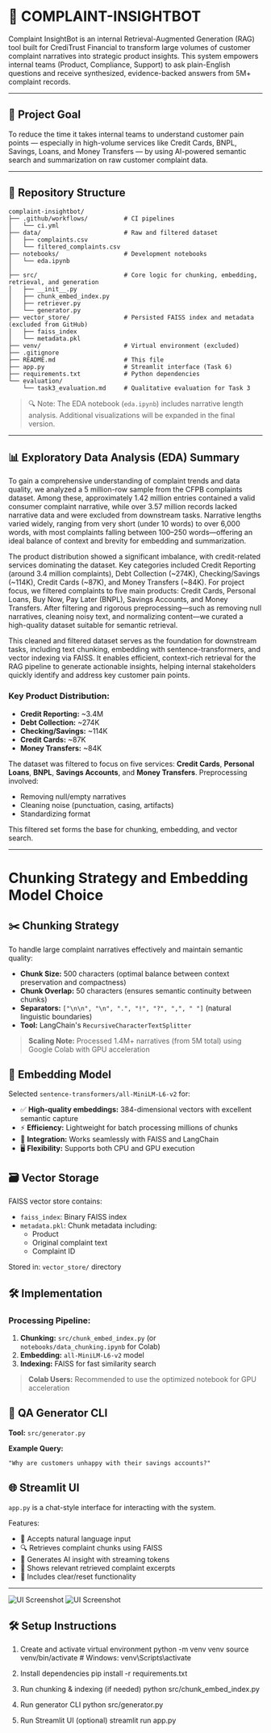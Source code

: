# 🧠 COMPLAINT-INSIGHTBOT

Complaint InsightBot is an internal Retrieval-Augmented Generation (RAG) tool built for CrediTrust Financial to transform large volumes of customer complaint narratives into strategic product insights. This system empowers internal teams (Product, Compliance, Support) to ask plain-English questions and receive synthesized, evidence-backed answers from 5M+ complaint records.

---

## 🚀 Project Goal

To reduce the time it takes internal teams to understand customer pain points — especially in high-volume services like Credit Cards, BNPL, Savings, Loans, and Money Transfers — by using AI-powered semantic search and summarization on raw customer complaint data.

---

## 📁 Repository Structure

```
complaint-insightbot/
├── .github/workflows/          # CI pipelines
│   └── ci.yml
├── data/                       # Raw and filtered dataset
│   ├── complaints.csv
│   └── filtered_complaints.csv
├── notebooks/                  # Development notebooks
│   └── eda.ipynb
│    
├── src/                        # Core logic for chunking, embedding, retrieval, and generation
│   ├── __init__.py
│   ├── chunk_embed_index.py
│   ├── retriever.py
│   └── generator.py
├── vector_store/               # Persisted FAISS index and metadata (excluded from GitHub)
│   ├── faiss_index
│   └── metadata.pkl
├── venv/                       # Virtual environment (excluded)
├── .gitignore
├── README.md                   # This file
├── app.py                      # Streamlit interface (Task 6)
├── requirements.txt            # Python dependencies
└── evaluation/
    └── task3_evaluation.md     # Qualitative evaluation for Task 3
```

> 🔍 Note: The EDA notebook (`eda.ipynb`) includes narrative length analysis. Additional visualizations will be expanded in the final version.

---

## 📊 Exploratory Data Analysis (EDA) Summary

To gain a comprehensive understanding of complaint trends and data quality, we analyzed a 5 million-row sample from the CFPB complaints dataset. Among these, approximately 1.42 million entries contained a valid consumer complaint narrative, while over 3.57 million records lacked narrative data and were excluded from downstream tasks. Narrative lengths varied widely, ranging from very short (under 10 words) to over 6,000 words, with most complaints falling between 100–250 words—offering an ideal balance of context and brevity for embedding and summarization.

The product distribution showed a significant imbalance, with credit-related services dominating the dataset. Key categories included Credit Reporting (around 3.4 million complaints), Debt Collection (~274K), Checking/Savings (~114K), Credit Cards (~87K), and Money Transfers (~84K). For project focus, we filtered complaints to five main products: Credit Cards, Personal Loans, Buy Now, Pay Later (BNPL), Savings Accounts, and Money Transfers. After filtering and rigorous preprocessing—such as removing null narratives, cleaning noisy text, and normalizing content—we curated a high-quality dataset suitable for semantic retrieval.

This cleaned and filtered dataset serves as the foundation for downstream tasks, including text chunking, embedding with sentence-transformers, and vector indexing via FAISS. It enables efficient, context-rich retrieval for the RAG pipeline to generate actionable insights, helping internal stakeholders quickly identify and address key customer pain points.

### Key Product Distribution:
- **Credit Reporting:** ~3.4M
- **Debt Collection:** ~274K
- **Checking/Savings:** ~114K
- **Credit Cards:** ~87K
- **Money Transfers:** ~84K

The dataset was filtered to focus on five services: **Credit Cards**, **Personal Loans**, **BNPL**, **Savings Accounts**, and **Money Transfers**. Preprocessing involved:
- Removing null/empty narratives
- Cleaning noise (punctuation, casing, artifacts)
- Standardizing format

This filtered set forms the base for chunking, embedding, and vector search.

---

# Chunking Strategy and Embedding Model Choice

## ✂️ Chunking Strategy

To handle large complaint narratives effectively and maintain semantic quality:

- **Chunk Size:** 500 characters (optimal balance between context preservation and compactness)
- **Chunk Overlap:** 50 characters (ensures semantic continuity between chunks)
- **Separators:** `["\n\n", "\n", ".", "!", "?", ",", " "]` (natural linguistic boundaries)
- **Tool:** LangChain's `RecursiveCharacterTextSplitter`

> **Scaling Note:** Processed 1.4M+ narratives (from 5M total) using Google Colab with GPU acceleration

## 🧠 Embedding Model

Selected `sentence-transformers/all-MiniLM-L6-v2` for:

- ✅ **High-quality embeddings:** 384-dimensional vectors with excellent semantic capture
- ⚡ **Efficiency:** Lightweight for batch processing millions of chunks
- 🔌 **Integration:** Works seamlessly with FAISS and LangChain
- 🖥️ **Flexibility:** Supports both CPU and GPU execution

## 🗃️ Vector Storage

FAISS vector store contains:

- `faiss_index`: Binary FAISS index
- `metadata.pkl`: Chunk metadata including:
  - Product
  - Original complaint text
  - Complaint ID

Stored in: `vector_store/` directory

## 🛠️ Implementation

### Processing Pipeline:
1. **Chunking:** `src/chunk_embed_index.py` (or `notebooks/data_chunking.ipynb` for Colab)
2. **Embedding:** `all-MiniLM-L6-v2` model
3. **Indexing:** FAISS for fast similarity search

> **Colab Users:** Recommended to use the optimized notebook for GPU acceleration

## 🧪 QA Generator CLI

**Tool:** `src/generator.py`

**Example Query:**

    "Why are customers unhappy with their savings accounts?"

## 🌐 Streamlit UI 

`app.py` is a chat-style interface for interacting with the system.

Features:
- 💬 Accepts natural language input
- 🔍 Retrieves complaint chunks using FAISS
- 🧠 Generates AI insight with streaming tokens
- 📌 Shows relevant retrieved complaint excerpts
- 🧹 Includes clear/reset functionality

---

![UI Screenshot](UI_Screenshots/Screenshot-8.png)
![UI Screenshot](UI_Screenshots/Screenshot-9.png)

## 🛠️ Setup Instructions


1. Create and activate virtual environment
    python -m venv venv
    source venv/bin/activate        # Windows: venv\Scripts\activate

2. Install dependencies
    pip install -r requirements.txt

3. Run chunking & indexing (if needed)
    python src/chunk_embed_index.py

4. Run generator CLI
    python src/generator.py

5. Run Streamlit UI (optional)
    streamlit run app.py
